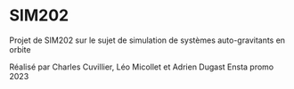 # SIM202
Projet de SIM202 sur le sujet de simulation de systèmes auto-gravitants en orbite

Réalisé par Charles Cuvillier, Léo Micollet et Adrien Dugast
Ensta promo 2023
